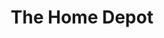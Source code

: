 ---
title: "The Home Depot"
url: /southington/the-home-depot-meriden-waterbury-turnpike/
shop: doityourself
---